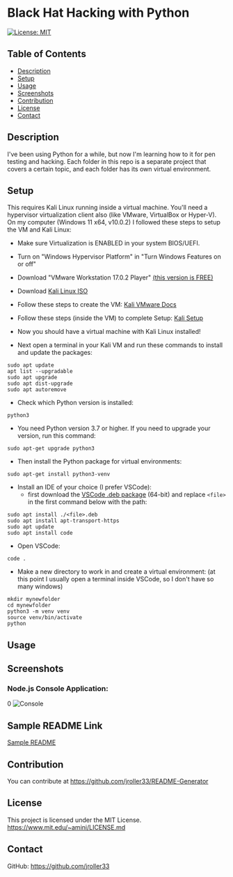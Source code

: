 # Black Hat Hacking with Python
  [![License: MIT](https://img.shields.io/badge/License-MIT-blue.svg)](https://opensource.org/licenses/MIT)


## Table of Contents
- [Description](#description)
- [Setup](#setup)
- [Usage](#usage)
- [Screenshots](#screenshots)
- [Contribution](#contribution)
- [License](#license)
- [Contact](#contact)

## Description

I've been using Python for a while, but now I'm learning how to it for pen testing and hacking. Each folder in this repo is a separate project that covers a certain topic, and each folder has its own virtual environment.

## Setup

This requires Kali Linux running inside a virtual machine. You'll need a hypervisor virtualization client also (like VMware, VirtualBox or Hyper-V).
<br />
On my computer (Windows 11 x64, v10.0.2) I followed these steps to setup the VM and Kali Linux:


- Make sure Virtualization is ENABLED in your system BIOS/UEFI.

- Turn on "Windows Hypervisor Platform" in "Turn Windows Features on or off"

- Download "VMware Workstation 17.0.2 Player" [(this version is FREE)](https://customerconnect.vmware.com/en/downloads/details?downloadGroup=WKST-PLAYER-1702&productId=1377&rPId=104734)

- Download [Kali Linux ISO](https://www.kali.org/get-kali/#kali-installer-images)

- Follow these steps to create the VM: [Kali VMware Docs](https://www.kali.org/docs/virtualization/install-vmware-guest-vm/)

- Follow these steps (inside the VM) to complete Setup: [Kali Setup](https://www.kali.org/docs/Setup/hard-disk-install/)

- Now you should have a virtual machine with Kali Linux installed!

- Next open a terminal in your Kali VM and run these commands to install and update the packages:

```
sudo apt update
apt list --upgradable
sudo apt upgrade
sudo apt dist-upgrade
sudo apt autoremove
```

- Check which Python version is installed:
```
python3
```

- You need Python version 3.7 or higher. If you need to upgrade your version, run this command:

```
sudo apt-get upgrade python3
```
- Then install the Python package for virtual environments:
```
sudo apt-get install python3-venv
```

- Install an IDE of your choice (I prefer VSCode):
    - first download the [VSCode .deb package](https://go.microsoft.com/fwlink/?LinkID=760868) (64-bit) and replace `<file>` in the first command below with the path:

```
sudo apt install ./<file>.deb
sudo apt install apt-transport-https
sudo apt update
sudo apt install code
```

- Open VSCode:
```
code .
```

- Make a new directory to work in and create a virtual environment:
    (at this point I usually open a terminal inside VSCode, so I don't have so many windows)
```
mkdir mynewfolder
cd mynewfolder
python3 -m venv venv
source venv/bin/activate
python
```

## Usage

## Screenshots
### Node.js Console Application:
0
![Console](./main/screenshotConsole.png)
<br/>


## Sample README Link
[Sample README](https://github.com/jroller33/README-Generator/blob/main/main/sampleREADME.md)

## Contribution
You can contribute at https://github.com/jroller33/README-Generator

## License
This project is licensed under the MIT License. <br/>
https://www.mit.edu/~amini/LICENSE.md

## Contact
GitHub: https://github.com/jroller33









